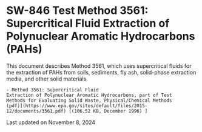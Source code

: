 
# SW-846 Test Method 3561: Supercritical Fluid Extraction of Polynuclear Aromatic Hydrocarbons (PAHs)  


This document describes Method 3561, which uses supercritical fluids for
the extraction of PAHs from soils, sediments, fly ash, solid-phase
extraction media, and other solid materials.

    - Method 3561: Supercritical Fluid
    Extraction of Polynuclear Aromatic Hydrocarbons, part of Test
    Methods for Evaluating Solid Waste, Physical/Chemical Methods
    (pdf)](https://www.epa.gov/sites/default/files/2015-12/documents/3561.pdf) [(106.52 KB, December 1996) ] 

Last updated on November 8, 2024

